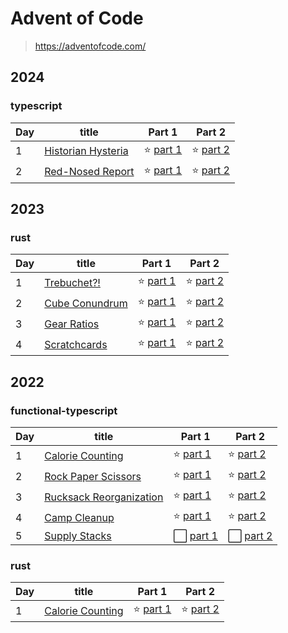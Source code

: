 # Advent of Code

> https://adventofcode.com/

## 2024

### typescript

| Day | title                                                          | Part 1                                                    | Part 2                                                    |
| --- | -------------------------------------------------------------- | --------------------------------------------------------- | --------------------------------------------------------- |
| 1   | [Historian Hysteria](https://adventofcode.com/2024/day/1)        | ⭐️ [part 1](/2024/typescript/day-1/part01.ts)                   | ⭐️ [part 2](/2024/typescript/day-1/part02.ts)                   |
| 2   | [Red-Nosed Report](https://adventofcode.com/2024/day/2)        | ⭐️ [part 1](/2024/typescript/day-2/part01.ts)                   | ⭐️ [part 2](/2024/typescript/day-2/part02.ts)                   |



## 2023

### rust

| Day | title                                                          | Part 1                                                    | Part 2                                                    |
| --- | -------------------------------------------------------------- | --------------------------------------------------------- | --------------------------------------------------------- |
| 1   | [Trebuchet?!](https://adventofcode.com/2023/day/1)        | ⭐️ [part 1](/2023/rust/src/day-1/index.rs)                   | ⭐️ [part 2](/2023/rust/src/day-1/index.rs)                   |
| 2   | [Cube Conundrum](https://adventofcode.com/2023/day/2)     | ⭐️ [part 1](/2023/rust/src/day-2/index.rs)                   | ⭐️ [part 2](/2023/rust/src/day-2/index.rs)                   |
| 3   | [Gear Ratios](https://adventofcode.com/2023/day/3) | ⭐️ [part 1](/2023/rust/src/day-3/index.rs)                   | ⭐️ [part 2](/2023/rust/src/day-3/index.rs)                   |
| 4   | [Scratchcards](https://adventofcode.com/2023/day/4)            | ⭐️ [part 1](/2023/rust/src/day-4/index.rs)                   | ⭐️ [part 2](/2023/rust/src/day-4/index.rs)                   |


## 2022

### functional-typescript

| Day | title                                                          | Part 1                                                    | Part 2                                                    |
| --- | -------------------------------------------------------------- | --------------------------------------------------------- | --------------------------------------------------------- |
| 1   | [Calorie Counting](https://adventofcode.com/2022/day/1)        | ⭐️ [part 1](/2022/functional-typescript/day-1/part01.ts) | ⭐️ [part 2](/2022/functional-typescript/day-1/part02.ts) |
| 2   | [Rock Paper Scissors](https://adventofcode.com/2022/day/2)     | ⭐️ [part 1](/2022/functional-typescript/day-2/part01.ts) | ⭐️ [part 2](/2022/functional-typescript/day-2/part02.ts) |
| 3   | [Rucksack Reorganization](https://adventofcode.com/2022/day/3) | ⭐️ [part 1](/2022/functional-typescript/day-3/part01.ts) | ⭐️ [part 2](/2022/functional-typescript/day-3/part02.ts) |
| 4   | [Camp Cleanup](https://adventofcode.com/2022/day/4)            | ⭐️ [part 1](/2022/functional-typescript/day-4/part01.ts) | ⭐️ [part 2](/2022/functional-typescript/day-4/part02.ts) |
| 5   | [Supply Stacks](https://adventofcode.com/2022/day/5)           | ⬜️ [part 1](/2022/functional-typescript/day-5/part01.ts) | ⬜️ [part 2](/2022/functional-typescript/day-5/part02.ts) |

### rust

| Day | title                                                          | Part 1                                                    | Part 2                                                    |
| --- | -------------------------------------------------------------- | --------------------------------------------------------- | --------------------------------------------------------- |
| 1   | [Calorie Counting](https://adventofcode.com/2022/day/1)        | ⭐️ [part 1](/2022/rust/src/day-1/index.rs)                   | ⭐️ [part 2](/2022/rust/src/day-1/index.rs)                   |
